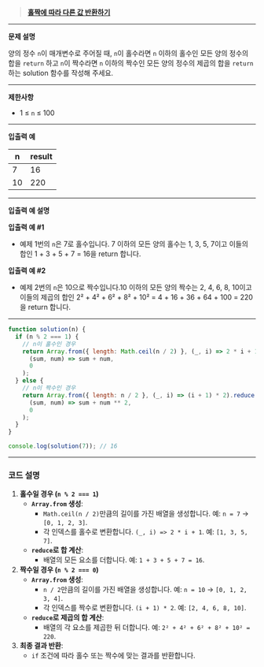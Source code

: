 > [**홀짝에 따라 다른 값 반환하기**](https://school.programmers.co.kr/learn/courses/30/lessons/181935)

---

**문제 설명**

양의 정수 `n`이 매개변수로 주어질 때, `n`이 홀수라면 `n` 이하의 홀수인 모든 양의 정수의 합을 `return` 하고 `n`이 짝수라면 `n` 이하의 짝수인 모든 양의 정수의 제곱의 합을 `return` 하는 solution 함수를 작성해 주세요.

---

**제한사항**

- 1 ≤ `n` ≤ 100

---

**입출력 예**

| n   | result |
| --- | ------ |
| 7   | 16     |
| 10  | 220    |

---

**입출력 예 설명**

**입출력 예 #1**

- 예제 1번의 `n`은 7로 홀수입니다. 7 이하의 모든 양의 홀수는 1, 3, 5, 7이고 이들의 합인 1 + 3 + 5 + 7 = 16을 return 합니다.

**입출력 예 #2**

- 예제 2번의 `n`은 10으로 짝수입니다.10 이하의 모든 양의 짝수는 2, 4, 6, 8, 10이고 이들의 제곱의 합인 2² + 4² + 6² + 8² + 10² = 4 + 16 + 36 + 64 + 100 = 220을 return 합니다.

---

```jsx
function solution(n) {
  if (n % 2 === 1) {
    // n이 홀수인 경우
    return Array.from({ length: Math.ceil(n / 2) }, (_, i) => 2 * i + 1).reduce(
      (sum, num) => sum + num,
      0
    );
  } else {
    // n이 짝수인 경우
    return Array.from({ length: n / 2 }, (_, i) => (i + 1) * 2).reduce(
      (sum, num) => sum + num ** 2,
      0
    );
  }
}

console.log(solution(7)); // 16
```

---

### 코드 설명

1. **홀수일 경우 (`n % 2 === 1`)**
   - **`Array.from` 생성**:
     - `Math.ceil(n / 2)`만큼의 길이를 가진 배열을 생성합니다. 예: `n = 7` → `[0, 1, 2, 3]`.
     - 각 인덱스를 홀수로 변환합니다. `(_, i) => 2 * i + 1`. 예: `[1, 3, 5, 7]`.
   - **`reduce`로 합 계산**:
     - 배열의 모든 요소를 더합니다. 예: `1 + 3 + 5 + 7 = 16`.
2. **짝수일 경우 (`n % 2 === 0`)**
   - **`Array.from` 생성**:
     - `n / 2`만큼의 길이를 가진 배열을 생성합니다. 예: `n = 10` → `[0, 1, 2, 3, 4]`.
     - 각 인덱스를 짝수로 변환합니다. `(i + 1) * 2`. 예: `[2, 4, 6, 8, 10]`.
   - **`reduce`로 제곱의 합 계산**:
     - 배열의 각 요소를 제곱한 뒤 더합니다. 예: `2² + 4² + 6² + 8² + 10² = 220`.
3. **최종 결과 반환**:
   - `if` 조건에 따라 홀수 또는 짝수에 맞는 결과를 반환합니다.
